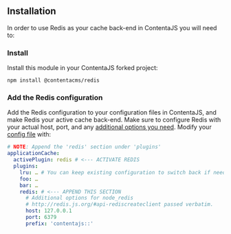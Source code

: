## Installation
In order to use Redis as your cache back-end in ContentaJS you will need to:

### Install
Install this module in your ContentaJS forked project:

```
npm install @contentacms/redis
```
 
 ### Add the Redis configuration
Add the Redis configuration  to your configuration files in ContentaJS, and
make Redis your active cache back-end. Make sure to configure Redis with your
actual host, port, and any
[additional options you need](http://redis.js.org/#api-rediscreateclient).
Modify your
[config file](https://github.com/lorenwest/node-config/wiki/Configuration-Files)
with:

```yaml
# NOTE: Append the 'redis' section under 'plugins'
applicationCache:
  activePlugin: redis # <--- ACTIVATE REDIS
  plugins:
    lru: … # You can keep existing configuration to switch back if needed.
    foo: …
    bar: …
    redis: # <--- APPEND THIS SECTION
      # Additional options for node_redis
      # http://redis.js.org/#api-rediscreateclient passed verbatim.
      host: 127.0.0.1
      port: 6379
      prefix: 'contentajs::'
```
